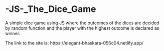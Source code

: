 # -JS-_The_Dice_Game
A simple dice game using JS where the outcomes of the dices are decided by random function and the player with the highest outcome is declared as winner.


<!--------------------------------------------------------------------!>


The link to the site is: https://elegant-bhaskara-056c04.netlify.app/
